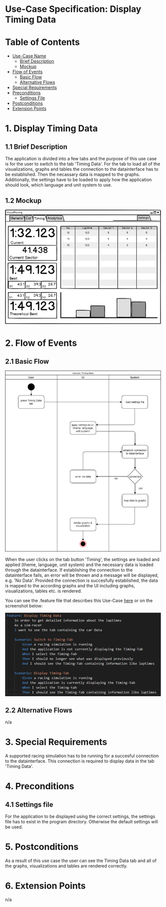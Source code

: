 # Use-Case Specification: Display Timing Data

# Table of Contents
- [Use-Case Name](#1-display-timing-data)
    - [Brief Description](#11-brief-description)
    - [Mockup](#12-mockup)
- [Flow of Events](#2-flow-of-events)
    - [Basic Flow](#21-basic-flow)
    - [Alternative Flows](#22-alternative-flows)
- [Special Requirements](#3-special-requirements)
- [Preconditions](#4-preconditions)
    - [Settings File](#41-settings-file)
- [Postconditions](#5-postconditions)
- [Extension Points](#6-extension-points)

# 1. Display Timing Data
## 1.1 Brief Description
The application is divided into a few tabs and the purpose of this use case is for the user to switch to the tab 'Timing Data'. 
For the tab to load all of the visualizations, graphs and tables the connection to the datainterface has to be established. Then the necassary data is mapped to the graphs. Additionally, the settings have to be loaded to apply how the application should look, which language and unit system to use.

## 1.2 Mockup
![Timing Data Mockup](Mockup.png "Mockup")

# 2. Flow of Events
## 2.1 Basic Flow
![Timing Data UML](UML.png "UML")

When the user clicks on the tab button 'Timing', the settings are loaded and applied (theme, language, unit system) and the necessary data is loaded through the datainterface. If establishing the connection to the datainterface fails, an error will be thrown and a message will be displayed, e.g. 'No Data'.
Provided the connection is succesfully established, the data is mapped to the according graphs and the UI including graphs, visualizations, tables etc. is rendered.

You can see the .feature file that describes this Use-Case [here](../../features/timingData.feature) or on the screenshot below:

![Timing Data Narrative](Feature_TimingData.png "Feature")

## 2.2 Alternative Flows
n/a

# 3. Special Requirements
A supported racing simulation has to be running for a succesful connection to the datainterface. This connection is required to display data in the tab 'Timing Data'.

# 4. Preconditions
## 4.1 Settings file
For the application to be displayed using the correct settings, the settings file has to exist in the program directory. Otherwise the default settings will be used.

# 5. Postconditions
As a result of this use case the user can see the Timing Data tab and all of the graphs, visualizations and tables are rendered correctly.

# 6. Extension Points
n/a
